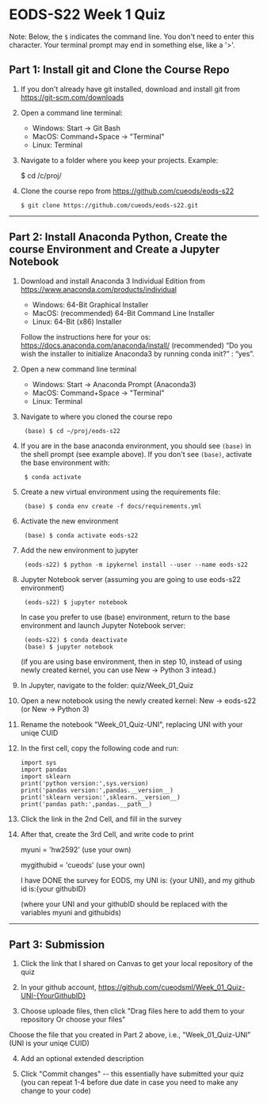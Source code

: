 # EODS-S22 Week 1 Quiz

Note: Below, the `$` indicates the command line. You don't need to enter this character. Your terminal prompt may end in something else, like a '>'.

## Part 1: Install git and Clone the Course Repo

1. If you don't already have git installed, download and install git from https://git-scm.com/downloads

2. Open a command line terminal:
    - Windows: Start -> Git Bash
    - MacOS: Command+Space -> "Terminal"
    - Linux: Terminal

3.   Navigate to a folder where you keep your projects. Example:

        $ cd /c/proj/

4.  Clone the course repo from https://github.com/cueods/eods-s22

        $ git clone https://github.com/cueods/eods-s22.git

---


## Part 2: Install Anaconda Python, Create the course Environment and Create a Jupyter Notebook

1. Download and install Anaconda 3 Individual Edition from https://www.anaconda.com/products/individual

    - Windows: 64-Bit Graphical Installer
    - MacOS: (recommended) 64-Bit Command Line Installer
    - Linux: 64-Bit (x86) Installer

    Follow the instructions here for your os: https://docs.anaconda.com/anaconda/install/
    (recommended) “Do you wish the installer to initialize Anaconda3 by running conda init?” : “yes”. 

2. Open a new command line terminal
    - Windows: Start -> Anaconda Prompt (Anaconda3)
    - MacOS: Command+Space -> "Terminal"
    - Linux: Terminal

3. Navigate to where you cloned the course repo
    
        (base) $ cd ~/proj/eods-s22

4. If you are in the base anaconda environment, you should see `(base)` in the shell prompt (see example above).
If you don't see `(base)`, activate the base environment with:
    
        $ conda activate
    
5. Create a new virtual environment using the requirements file:

        (base) $ conda env create -f docs/requirements.yml

6. Activate the new environment

        (base) $ conda activate eods-s22

7. Add the new environment to jupyter

        (eods-s22) $ python -m ipykernel install --user --name eods-s22
        
8. Jupyter Notebook server (assuming you are going to use eods-s22 environment)

        (eods-s22) $ jupyter notebook
		
	In case you prefer to use (base) environment, return to the base environment and launch Jupyter Notebook server:
	
        (eods-s22) $ conda deactivate
        (base) $ jupyter notebook
	
	(if you are using base environment, then in step 10, instead of using newly created kernel, you can use New -> Python 3 intead.)

9. In Jupyter, navigate to the folder: quiz/Week_01_Quiz

10. Open a new notebook using the newly created kernel: New -> eods-s22 (or New -> Python 3) 

11. Rename the notebook "Week_01_Quiz-UNI", replacing UNI with your uniqe CUID

12. In the first cell, copy the following code and run:

        import sys
        import pandas
        import sklearn
        print('python version:',sys.version)
        print('pandas version:',pandas.__version__)
        print('sklearn version:',sklearn.__version__)
        print('pandas path:',pandas.__path__)
		
13. Click the link in the 2nd Cell, and fill in the survey

14. After that, create the 3rd Cell, and write code to print 

    myuni = 'hw2592' (use your own)
    
    mygithubid = 'cueods' (use your own)
	
    I have DONE the survey for EODS, my UNI is: {your UNI}, and my github id is:{your githubID} 
    
    (where your UNI and your githubID should be replaced with the variables myuni and githubids)

---

## Part 3: Submission

1. Click the link that I shared on Canvas to get your local repository of the quiz

2. In your github account, https://github.com/cueodsml/Week_01_Quiz-UNI-{YourGithubID}

3. Choose uploade files, then click "Drag files here to add them to your repository Or choose your files"

Choose the file that you created in Part 2 above, i.e., "Week_01_Quiz-UNI" (UNI is your uniqe CUID)

4. Add an optional extended description

5. Click "Commit changes"
-- this essentially have submitted your quiz (you can repeat 1-4 before due date in case you need to make any change to your code)

